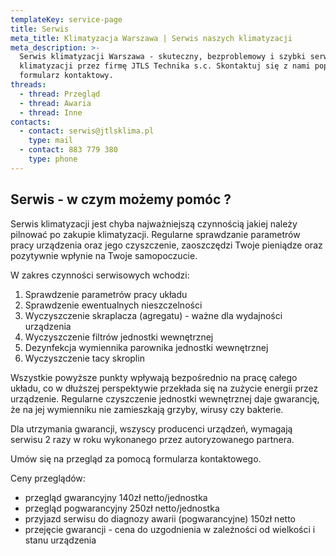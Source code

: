 ```yaml
---
templateKey: service-page
title: Serwis
meta_title: Klimatyzacja Warszawa | Serwis naszych klimatyzacji
meta_description: >-
  Serwis klimatyzacji Warszawa - skuteczny, bezproblemowy i szybki serwis
  klimatyzacji przez firmę JTLS Technika s.c. Skontaktuj się z nami poprzez
  formularz kontaktowy.
threads:
  - thread: Przegląd
  - thread: Awaria
  - thread: Inne
contacts:
  - contact: serwis@jtlsklima.pl
    type: mail
  - contact: 883 779 380
    type: phone
---
```

## Serwis - w czym możemy pomóc ?

Serwis klimatyzacji jest chyba najważniejszą czynnością jakiej należy pilnować po zakupie klimatyzacji. Regularne sprawdzanie parametrów pracy urządzenia oraz jego czyszczenie, zaoszczędzi Twoje pieniądze oraz pozytywnie wpłynie na Twoje samopoczucie.

W zakres czynności serwisowych wchodzi:

1. Sprawdzenie parametrów pracy układu 
2. Sprawdzenie ewentualnych nieszczelności
3. Wyczyszczenie skraplacza (agregatu) - ważne dla wydajności urządzenia
4. Wyczyszczenie filtrów jednostki wewnętrznej
5. Dezynfekcja wymiennika parownika jednostki wewnętrznej
6. Wyczyszczenie tacy skroplin

Wszystkie powyższe punkty wpływają bezpośrednio na pracę całego układu, co w dłuższej perspektywie przekłada się na zużycie energii przez urządzenie. Regularne czyszczenie jednostki wewnętrznej daje gwarancję, że na jej wymienniku nie zamieszkają grzyby, wirusy czy bakterie.

Dla utrzymania gwarancji, wszyscy producenci urządzeń, wymagają serwisu 2 razy w roku wykonanego przez autoryzowanego partnera.

Umów się na przegląd za pomocą formularza kontaktowego.

Ceny przeglądów:

* przegląd gwarancyjny 140zł netto/jednostka
* przegląd pogwarancyjny 250zł netto/jednostka
* przyjazd serwisu do diagnozy awarii (pogwarancyjne) 150zł netto
* przejęcie gwarancji - cena do uzgodnienia w zależności od wielkości i stanu urządzenia
